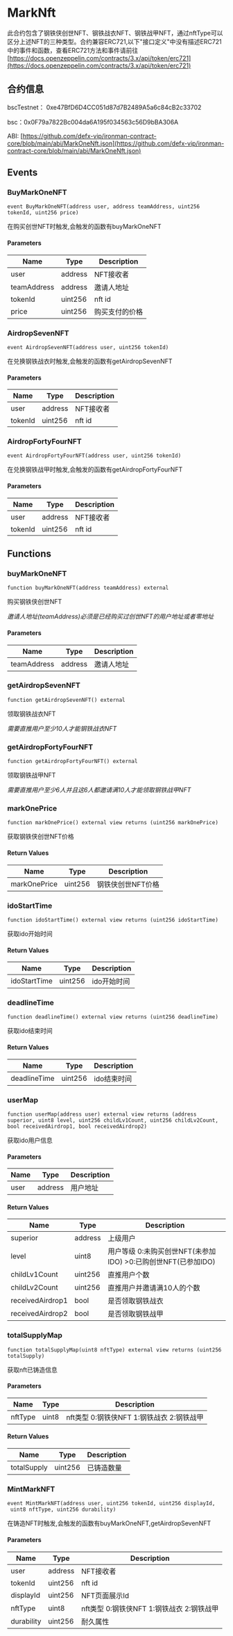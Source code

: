 # MarkNft

此合约包含了钢铁侠创世NFT、钢铁战衣NFT、钢铁战甲NFT，通过nftType可以区分上述NFT的三种类型。合约兼容ERC721,以下"接口定义"中没有描述ERC721中的事件和函数，查看ERC721方法和事件请前往 [https://docs.openzeppelin.com/contracts/3.x/api/token/erc721](https://docs.openzeppelin.com/contracts/3.x/api/token/erc721)

## 合约信息

bscTestnet： 0xe47BfD6D4CC051d87d7B2489A5a6c84cB2c33702

bsc：0x0F79a7822Bc004da6A195f034563c56D9bBA306A

ABI: [https://github.com/defx-vip/ironman-contract-core/blob/main/abi/MarkOneNft.json](https://github.com/defx-vip/ironman-contract-core/blob/main/abi/MarkOneNft.json)

## Events

### BuyMarkOneNFT

```solidity
event BuyMarkOneNFT(address user, address teamAddress, uint256 tokenId, uint256 price)
```

在购买创世NFT时触发,会触发的函数有buyMarkOneNFT

#### Parameters

| Name        | Type    | Description |
| ----------- | ------- | ----------- |
| user        | address | NFT接收者      |
| teamAddress | address | 邀请人地址       |
| tokenId     | uint256 | nft id      |
| price       | uint256 | 购买支付的价格     |

### AirdropSevenNFT

```solidity
event AirdropSevenNFT(address user, uint256 tokenId)
```

在兑换钢铁战衣时触发,会触发的函数有getAirdropSevenNFT

#### Parameters

| Name    | Type    | Description |
| ------- | ------- | ----------- |
| user    | address | NFT接收者      |
| tokenId | uint256 | nft id      |

### AirdropFortyFourNFT

```solidity
event AirdropFortyFourNFT(address user, uint256 tokenId)
```

在兑换钢铁战甲时触发,会触发的函数有getAirdropFortyFourNFT

#### Parameters

| Name    | Type    | Description |
| ------- | ------- | ----------- |
| user    | address | NFT接收者      |
| tokenId | uint256 | nft id      |

## Functions

### buyMarkOneNFT

```solidity
function buyMarkOneNFT(address teamAddress) external
```

购买钢铁侠创世NFT

_邀请人地址(teamAddress)必须是已经购买过创世NFT的用户地址或者零地址_

#### Parameters

| Name        | Type    | Description |
| ----------- | ------- | ----------- |
| teamAddress | address | 邀请人地址       |

### getAirdropSevenNFT

```solidity
function getAirdropSevenNFT() external
```

领取钢铁战衣NFT

_需要直推用户至少10人才能钢铁战衣NFT_

### getAirdropFortyFourNFT

```solidity
function getAirdropFortyFourNFT() external
```

领取钢铁战甲NFT

_需要直推用户至少6人并且这6人都邀请满10人才能领取钢铁战甲NFT_

### markOnePrice

```solidity
function markOnePrice() external view returns (uint256 markOnePrice)
```

获取钢铁侠创世NFT价格

#### Return Values

| Name         | Type    | Description |
| ------------ | ------- | ----------- |
| markOnePrice | uint256 | 钢铁侠创世NFT价格  |

### idoStartTime

```solidity
function idoStartTime() external view returns (uint256 idoStartTime)
```

获取ido开始时间

#### Return Values

| Name         | Type    | Description |
| ------------ | ------- | ----------- |
| idoStartTime | uint256 | ido开始时间     |

### deadlineTime

```solidity
function deadlineTime() external view returns (uint256 deadlineTime)
```

获取ido结束时间

#### Return Values

| Name         | Type    | Description |
| ------------ | ------- | ----------- |
| deadlineTime | uint256 | ido结束时间     |

### userMap

```solidity
function userMap(address user) external view returns (address superior, uint8 level, uint256 childLv1Count, uint256 childLv2Count, bool receivedAirdrop1, bool receivedAirdrop2)
```

获取ido用户信息

#### Parameters

| Name | Type    | Description |
| ---- | ------- | ----------- |
| user | address | 用户地址        |

#### Return Values

| Name             | Type    | Description                                |
| ---------------- | ------- | ------------------------------------------ |
| superior         | address | 上级用户                                       |
| level            | uint8   | 用户等级 0:未购买创世NFT(未参加IDO) >0:已购创世NFT(已参加IDO) |
| childLv1Count    | uint256 | 直推用户个数                                     |
| childLv2Count    | uint256 | 直推用户并邀请满10人的个数                             |
| receivedAirdrop1 | bool    | 是否领取钢铁战衣                                   |
| receivedAirdrop2 | bool    | 是否领取钢铁战甲                                   |

### totalSupplyMap

```solidity
function totalSupplyMap(uint8 nftType) external view returns (uint256 totalSupply)
```

获取nft已铸造信息

#### Parameters

| Name    | Type  | Description                  |
| ------- | ----- | ---------------------------- |
| nftType | uint8 | nft类型 0:钢铁侠NFT 1:钢铁战衣 2:钢铁战甲 |

#### Return Values

| Name        | Type    | Description |
| ----------- | ------- | ----------- |
| totalSupply | uint256 | 已铸造数量       |

### MintMarkNFT

```solidity
event MintMarkNFT(address user, uint256 tokenId, uint256 displayId,
 uint8 nftType, uint256 durability)
```

在铸造NFT时触发,会触发的函数有buyMarkOneNFT,getAirdropSevenNFT

#### Parameters

| Name       | Type    | Description                  |
| ---------- | ------- | ---------------------------- |
| user       | address | NFT接收者                       |
| tokenId    | uint256 | nft id                       |
| displayId  | uint256 | NFT页面展示Id                    |
| nftType    | uint8   | nft类型 0:钢铁侠NFT 1:钢铁战衣 2:钢铁战甲 |
| durability | uint256 | 耐久属性                         |
